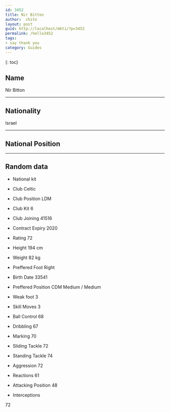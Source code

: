```yaml
---
id: 3452
title: Nir Bitton
author:  chito 
layout: post
guid: http://localhost/mbti/?p=3452
permalink: /hello3452
tags:
- say thank you
category: Guides
---
```



{: toc}


## Name  
Nir Bitton 

* * *

## Nationality  
Israel 

* * *

## National Position 

* * *

## Random data 

  * National kit 
  * Club 
Celtic 

  * Club Position 
LDM 

  * Club Kit 
6 

  * Club Joining 
41516 

  * Contract Expiry 
2020 

  * Rating 
72 

  * Height 
194 cm 

  * Weight 
82 kg 

  * Preffered Foot 
Right 

  * Birth Date 
33541 

  * Preffered Position 
CDM Medium / Medium 

  * Weak foot 
3 

  * Skill Moves 
3 

  * Ball Control 
68 

  * Dribbling 
67 

  * Marking 
70 

  * Sliding Tackle 
72 

  * Standing Tackle 
74 

  * Aggression 
72 

  * Reactions 
61 

  * Attacking Position 
48 

  * Interceptions 

72</ul>